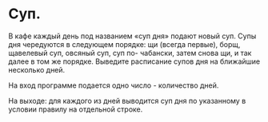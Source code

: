 # Суп.

В кафе каждый день под названием «суп дня» подают новый суп. Супы дня чередуются в
следующем порядке: щи (всегда первые), борщ, щавелевый суп, овсяный суп, суп по-
чабански, затем снова щи, и так далее в том же порядке. Выведите расписание супов дня на ближайшие несколько дней.

На вход программе подается одно число - количество дней.

На выходе: для каждого из дней выводится суп дня по указанному в условии правилу на отдельной строке.

